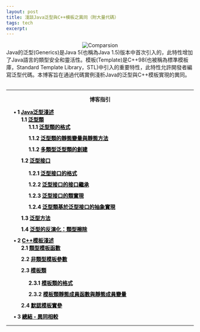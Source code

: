 ```yaml
---
layout: post
title: 淺談Java泛型與C++模板之異同（附大量代碼）
tags: tech
excerpt: 
---
```


<div align="center">
  <img src="{{ site.baseurl }}/images/Generics&Template/Comparison.png" alt="Comparsion"/>
</div>
Java的泛型(Generics)是Java 5(也稱為Java 1.5)版本中首次引入的，此特性增加了Java語言的類型安全和靈活性。模板(Template)是C++98(也被稱為標準模板庫，Standard Template Library，STL)中引入的重要特性，此特性允許開發者編寫泛型代碼。本博客旨在通過代碼實例淺析Java的泛型與C++模板實現的異同。<br/>
<br/>

---

<p align="center"><b>博客指引</b></p>
<head>
    <meta charset="UTF-8">
    <title>Navigation</title>
    <style>
        ul {
            font-weight: bold;
            list-style-type: none;
            padding-left: 20px;
        }
        li {
            margin-bottom: 10px;
        }
        li:first-of-type {
            font-weight: bold;
            color: black;
        }
        a {
            text-decoration: none;
            color: black;
        }
    </style>
</head>
<body>
    <ul>
        <li>
            • 1 <a href="#"><u>Java泛型淺述</u></a>
            <ul>
                <li>
                    1.1 <a href="#"><u>泛型類</u></a>
                    <ul>
                        <li>1.1.1 <a href="#"><u>泛型類的格式</u></a></li>
                        <li>1.1.2 <a href="#"><u>泛型類的靜態變量與靜態方法</u></a></li>
                        <li>1.1.2 <a href="#"><u>多類型泛型類的創建</u></a></li>
                    </ul>
                </li>
                <li>1.2 <a href="#"><u>泛型接口</u></a></li>
              <ul>
                <li>1.2.1 <a href="#"><u>泛型接口的格式</u></a></li>
                <li>1.2.2 <a href="#"><u>泛型接口的接口繼承</u></a></li>
                <li>1.2.3 <a href="#"><u>泛型接口的類實現</u></a></li>
                <li>1.2.4 <a href="#"><u>泛型類基於泛型接口的抽象實現</u></a></li>
              </ul>
              <li>1.3 <a href="#"><u>泛型方法</u></a></li>
              <li>1.4 <a href="#"><u>泛型的反演化：類型擦除</u></a></li>
            </ul>
        </li>
        <li>
            • 2 <a href="#"><u>C++模板淺述</u></a>
            <ul>
                <li>2.1 <a href="#"><u>類型模板函數</u></a></li>
                <li>2.2 <a href="#"><u>非類型模板參數</u></a></li>
                <li>2.3 <a href="#"><u>模板類</u></a></li>
                <ul>
                    <li>2.3.1 <a href="#"><u>模板類的格式</u></a></li>
                    <li>2.3.2 <a href="#"><u>模板類靜態成員函數與靜態成員變量</u></a></li>
                </ul>
                <li>2.4 <a href="#"><u>默認模板實參</u></a></li>
            </ul>
        </li>
        <li>• 3 <a href="#end"><u>總結 - 異同相較</u></a></li>
    </ul>
</body>

---
